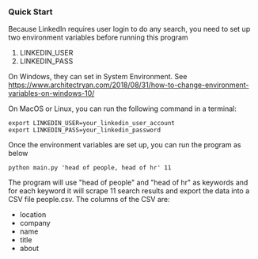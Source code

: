 ### Quick Start

Because LinkedIn requires user login to do any search, you need to set up two environment variables before running this program
1. LINKEDIN_USER
2. LINKEDIN_PASS

On Windows, they can set in System Environment.
See https://www.architectryan.com/2018/08/31/how-to-change-environment-variables-on-windows-10/

On MacOS or Linux, you can run the following command in a terminal:
```shell
export LINKEDIN_USER=your_linkedin_user_account
export LINKEDIN_PASS=your_linkedin_password
```

Once the environment variables are set up, you can run the program as below
```shell
python main.py 'head of people, head of hr' 11
```
The program will use "head of people" and "head of hr" as keywords and for each keyword it will scrape 11 search results and export the data into a CSV file people.csv. The columns of the CSV are:
* location
* company
* name
* title
* about

